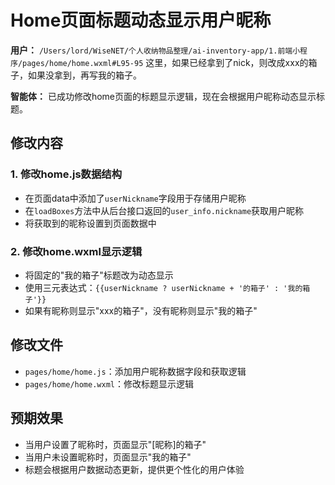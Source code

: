 # Home页面标题动态显示用户昵称

**用户：**
`/Users/lord/WiseNET/个人收纳物品整理/ai-inventory-app/1.前端小程序/pages/home/home.wxml#L95-95` 这里，如果已经拿到了nick，则改成xxx的箱子，如果没拿到，再写我的箱子。

**智能体：**
已成功修改home页面的标题显示逻辑，现在会根据用户昵称动态显示标题。

## 修改内容

### 1. 修改home.js数据结构
- 在页面data中添加了`userNickname`字段用于存储用户昵称
- 在`loadBoxes`方法中从后台接口返回的`user_info.nickname`获取用户昵称
- 将获取到的昵称设置到页面数据中

### 2. 修改home.wxml显示逻辑
- 将固定的"我的箱子"标题改为动态显示
- 使用三元表达式：`{{userNickname ? userNickname + '的箱子' : '我的箱子'}}`
- 如果有昵称则显示"xxx的箱子"，没有昵称则显示"我的箱子"

## 修改文件
- `pages/home/home.js`：添加用户昵称数据字段和获取逻辑
- `pages/home/home.wxml`：修改标题显示逻辑

## 预期效果
- 当用户设置了昵称时，页面显示"[昵称]的箱子"
- 当用户未设置昵称时，页面显示"我的箱子"
- 标题会根据用户数据动态更新，提供更个性化的用户体验